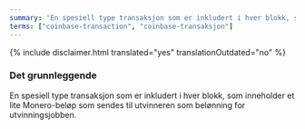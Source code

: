 ```yaml
---
summary: 'En spesiell type transaksjon som er inkludert i hver blokk, som inneholder et lite Monero-beløp som sendes til utvinneren som belønning for utvinningsjobben'
terms: ["coinbase-transaction", "coinbase-transaksjon"]
---
```


{% include disclaimer.html translated="yes" translationOutdated="no" %}

### Det grunnleggende

En spesiell type transaksjon som er inkludert i hver blokk, som inneholder
et lite Monero-beløp som sendes til utvinneren som belønning for
utvinningsjobben.

